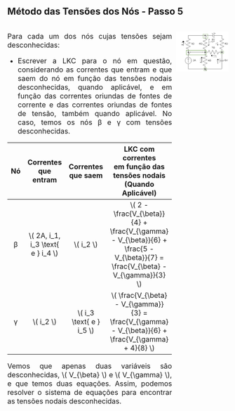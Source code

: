 <style scoped>
    img {
      width: 100%;
      display: block;
      margin-left: auto;
      margin-right: auto;
    }
    .flex-container {
      display: flex;
      justify-content: space-between;
    }
    .flex-paragraph {
        flex: 2;
        margin-right: 10px;
        text-align: justify;
    }
    .flex-column {
        flex: 1;
        margin-right: 10px;
    }
    .flex-image {
        flex: 2;
    }
    li, p, table {
        font-size: 12pt;
    }
    table {
        margin-left: auto;
        margin-right: auto;
    }
</style>

## Método das Tensões dos Nós - Passo 5

<div class="flex-container">
<div class="flex-paragraph">

Para cada um dos nós cujas tensões sejam desconhecidas:

-   Escrever a LKC para o nó em questão, considerando as correntes que entram e que saem do nó em função das tensões nodais desconhecidas, quando aplicável, e em função das correntes oriundas de fontes de corrente e das correntes oriundas de fontes de tensão, também quando aplicável. No caso, temos os nós β e γ com tensões desconhecidas.

| Nó  |           Correntes que entram         | Correntes que saem | LKC com correntes<br/>em função das tensões nodais<br/>(Quando Aplicável) |
| :-: | :------------------------------------: | :----------------: | :-----------------------------------------------------------------------: |
|  β  | \\( 2A, i\_1, i\_3 \text{ e } i\_4 \\) |   \\( i\_2 \\)     | \\( 2 - \frac{V\_{\beta}}{4} + \frac{V\_{\gamma} - V\_{\beta}}{6} + \frac{5 - V\_{\beta}}{7} = \frac{V\_{\beta} -  V\_{\gamma}}{3} \\) |
|  γ  | \\( i\_2 \\) |   \\( i\_3 \text{ e } i\_5 \\)  | \\( \frac{V\_{\beta} -  V\_{\gamma}}{3} = \frac{V\_{\gamma} - V\_{\beta}}{6} + \frac{V\_{\gamma} + 4}{8} \\) |

Vemos que apenas duas variáveis são desconhecidas, \\( V\_{\beta} \\) e \\( V\_{\gamma} \\), e que temos duas equações. Assim, podemos resolver o sistema de equações para encontrar as tensões nodais desconhecidas.

</div>
<div class="flex-image">

<!-- _class: transparent -->

![](img/exemplo-tensao-dos-nos-passo-4.png)

</div>
</div>
